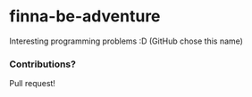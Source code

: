 # finna-be-adventure
Interesting programming problems :D
(GitHub chose this name)

### Contributions?
Pull request!